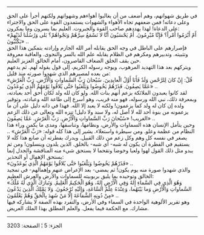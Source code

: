 ------------------------------------------------------------------------

في طريق شهواتهم، وهم أضعف من أن يغالبوا أهواءهم وشهواتهم ولكنهم أجرأ على
الحق وعلى دعاته! فمن ضعفهم تجاه الأهواء والشهوات يستمدون القوة على الحق
والاجتراء على الدعاة! لهذا يهددهم صاحب القوة والجبروت. العليم بما يسرون
وما يمكرون:  
«أَمْ أَبْرَمُوا أَمْراً؟ فَإِنَّا مُبْرِمُونَ. أَمْ يَحْسَبُونَ أَنَّا لا نَسْمَعُ سِرَّهُمْ وَنَجْواهُمْ؟ بَلى
وَرُسُلُنا لَدَيْهِمْ يَكْتُبُونَ» ..  
فإصرارهم على الباطل في وجه الحق يقابله أمر الله الجازم وإرادته بتمكين
هذا الحق وتثبيته. وتدبيرهم ومكرهم في الظلام يقابله علم الله بالسر
والنجوى. والعاقبة معروفة حين يقف الخلق الضعاف القاصرون، أمام الخالق
العزيز العليم.  
ويتركهم بعد هذا التهديد المرهوب، ويوجه رسوله الكريم، إلى قول يقوله لهم.
ثم يدعهم من بعده لمصيرهم الذي شهدوا صورته منذ قليل:  
«قُلْ: إِنْ كانَ لِلرَّحْمنِ وَلَدٌ فَأَنَا أَوَّلُ الْعابِدِينَ. سُبْحانَ رَبِّ السَّماواتِ وَالْأَرْضِ. رَبِّ
الْعَرْشِ عَمَّا يَصِفُونَ. فَذَرْهُمْ يَخُوضُوا وَيَلْعَبُوا حَتَّى يُلاقُوا يَوْمَهُمُ الَّذِي يُوعَدُونَ» ..  
لقد كانوا يعبدون الملائكة بزعم أنهم بنات الله. ولو كان لله ولد لكان أحق
أحد بعبادته، وبمعرفة ذلك، نبي الله ورسوله، فهو منه قريب، وهو أسرع إلى
طاعة الله وعبادته، وتوقير ولده إن كان له ولد كما يزعمون! ولكنه لا يعبد
إلا الله. فهذا في ذاته دليل على أن ما يزعمونه من بنوة أحد لله لا أصل له،
ولا سند ولا دليل! تنزه الله وتعالى عن ذلك الزعم الغريب! «سُبْحانَ رَبِّ
السَّماواتِ وَالْأَرْضِ. رَبِّ الْعَرْشِ. عَمَّا يَصِفُونَ» ..  
وحين يتأمل الإنسان هذه السماوات والأرض، ونظامها، وتناسقها، ومدى ما يكمن
وراء هذا النظام من عظمة وعلو. ومن سيطرة واستعلاء. يشير إلى هذا كله قوله:
«رَبِّ الْعَرْشِ» .. يصغر في نفسه كل وهم وكل زعم من ذلك القبيل. ويدرك بفطرته أن
صانع هذا كله لا يستقيم في الفطرة أن يكون له شبه- أي شبه- بالخلق. الذين
يلدون وينسلون! ومن ثم يبدو مثل ذلك القول لهوا ولعبا وخوضا وتقحما لا
يستحق شيء منه المناقشة والجدل إنما يستحق الإهمال أو التحذير:  
«فَذَرْهُمْ يَخُوضُوا وَيَلْعَبُوا حَتَّى يُلاقُوا يَوْمَهُمُ الَّذِي يُوعَدُونَ» ..  
والذي شهدوا صورة منه يوم يكون! ثم يمضي- بعد الإعراض عنهم وإهمالهم- في
تمجيد الخالق وتوحيده بما يليق بربوبيته للسماوات والأرض والعرش العظيم:  
«وَهُوَ الَّذِي فِي السَّماءِ إِلهٌ وَفِي الْأَرْضِ إِلهٌ، وَهُوَ الْحَكِيمُ الْعَلِيمُ. وَتَبارَكَ الَّذِي لَهُ
مُلْكُ السَّماواتِ وَالْأَرْضِ وَما بَيْنَهُما، وَعِنْدَهُ عِلْمُ السَّاعَةِ، وَإِلَيْهِ تُرْجَعُونَ. وَلا يَمْلِكُ
الَّذِينَ يَدْعُونَ مِنْ دُونِهِ الشَّفاعَةَ إِلَّا مَنْ شَهِدَ بِالْحَقِّ وَهُمْ يَعْلَمُونَ» ..  
وهو تقرير الألوهية الواحدة في السماء وفي الأرض، والتفرد بهذه الصفة لا
يشاركه فيها مشارك. مع الحكمة فيما يفعل. والعلم المطلق بهذا الملك العريض.

------------------------------------------------------------------------

الجزء: 5 ¦ الصفحة: 3203
